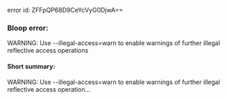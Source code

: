 error id: ZFFpQP68D9CeYcVyG0DjwA==
### Bloop error:

WARNING: Use --illegal-access=warn to enable warnings of further illegal reflective access operations
#### Short summary: 

WARNING: Use --illegal-access=warn to enable warnings of further illegal reflective access operation...